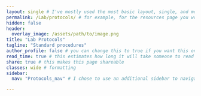 ```yaml
---
layout: single # I've mostly used the most basic layout, single, and modified it from there but feel free to pick a different one and play around!
permalink: /Lab/protocols/ # for example, for the resources page you would put resources
hidden: false
header:
  overlay_image: /assets/path/to/image.png
title: "Lab Protocols"
tagline: "Standard procedures"   
author_profile: false # you can change this to true if you want this on the side again!
read_time: true # this estimates how long it will take someone to read this page
share: true # this makes this page shareable
classes: wide # formatting
sidebar:
  nav: "Protocols_nav" # I chose to use an additional sidebar to navigate different parts of this page instead of the author profile. If you use this you will have to add a new section to your navigation.yml file, or you can comment this section out.

---
```

